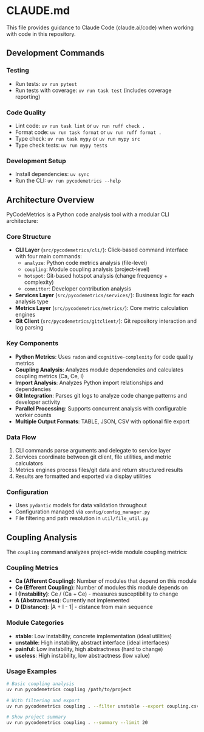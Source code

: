 # CLAUDE.md

This file provides guidance to Claude Code (claude.ai/code) when working with code in this repository.

## Development Commands

### Testing
- Run tests: `uv run pytest`
- Run tests with coverage: `uv run task test` (includes coverage reporting)

### Code Quality
- Lint code: `uv run task lint` or `uv run ruff check .`
- Format code: `uv run task format` or `uv run ruff format .`
- Type check: `uv run task mypy` or `uv run mypy src`
- Type check tests: `uv run mypy tests`

### Development Setup
- Install dependencies: `uv sync`
- Run the CLI: `uv run pycodemetrics --help`

## Architecture Overview

PyCodeMetrics is a Python code analysis tool with a modular CLI architecture:

### Core Structure
- **CLI Layer** (`src/pycodemetrics/cli/`): Click-based command interface with four main commands:
  - `analyze`: Python code metrics analysis (file-level)
  - `coupling`: Module coupling analysis (project-level)
  - `hotspot`: Git-based hotspot analysis (change frequency + complexity)
  - `committer`: Developer contribution analysis
- **Services Layer** (`src/pycodemetrics/services/`): Business logic for each analysis type
- **Metrics Layer** (`src/pycodemetrics/metrics/`): Core metric calculation engines
- **Git Client** (`src/pycodemetrics/gitclient/`): Git repository interaction and log parsing

### Key Components
- **Python Metrics**: Uses `radon` and `cognitive-complexity` for code quality metrics
- **Coupling Analysis**: Analyzes module dependencies and calculates coupling metrics (Ca, Ce, I)
- **Import Analysis**: Analyzes Python import relationships and dependencies
- **Git Integration**: Parses git logs to analyze code change patterns and developer activity
- **Parallel Processing**: Supports concurrent analysis with configurable worker counts
- **Multiple Output Formats**: TABLE, JSON, CSV with optional file export

### Data Flow
1. CLI commands parse arguments and delegate to service layer
2. Services coordinate between git client, file utilities, and metric calculators
3. Metrics engines process files/git data and return structured results
4. Results are formatted and exported via display utilities

### Configuration
- Uses `pydantic` models for data validation throughout
- Configuration managed via `config/config_manager.py`
- File filtering and path resolution in `util/file_util.py`

## Coupling Analysis

The `coupling` command analyzes project-wide module coupling metrics:

### Coupling Metrics
- **Ca (Afferent Coupling)**: Number of modules that depend on this module
- **Ce (Efferent Coupling)**: Number of modules this module depends on
- **I (Instability)**: Ce / (Ca + Ce) - measures susceptibility to change
- **A (Abstractness)**: Currently not implemented
- **D (Distance)**: |A + I - 1| - distance from main sequence

### Module Categories
- **stable**: Low instability, concrete implementation (ideal utilities)
- **unstable**: High instability, abstract interface (ideal interfaces)
- **painful**: Low instability, high abstractness (hard to change)
- **useless**: High instability, low abstractness (low value)

### Usage Examples
```bash
# Basic coupling analysis
uv run pycodemetrics coupling /path/to/project

# With filtering and export
uv run pycodemetrics coupling . --filter unstable --export coupling.csv

# Show project summary
uv run pycodemetrics coupling . --summary --limit 20
```
